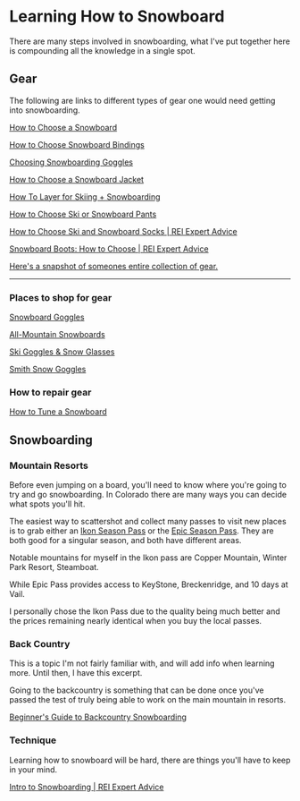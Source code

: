 # Learning How to Snowboard

There are many steps involved in snowboarding, what I've put together here is compounding all the knowledge in a single spot.

## Gear

The following are links to different types of gear one would need getting into snowboarding.

[How to Choose a Snowboard](https://www.rei.com/learn/expert-advice/snowboard.html)

[How to Choose Snowboard Bindings](https://www.rei.com/learn/expert-advice/snowboard-bindings.html)

[Choosing Snowboarding Goggles](https://www.rei.com/learn/expert-advice/goggles.html)

[How to Choose a Snowboard Jacket](https://www.backcountry.com/explore/how-to-choose-a-snowboard-jacket)

[How To Layer for Skiing + Snowboarding](https://www.outdoorproject.com/gear/how-layer-skiing-snowboarding)

[How to Choose Ski or Snowboard Pants](https://www.backcountry.com/explore/how-to-choose-ski-pants)

[How to Choose Ski and Snowboard Socks \| REI Expert Advice](https://www.rei.com/learn/expert-advice/how-to-choose-ski-and-snowboard-socks.html)

[Snowboard Boots: How to Choose \| REI Expert Advice](https://www.rei.com/learn/expert-advice/snowboard-boots.html)


[Here's a snapshot of someones entire collection of gear.](https://www.reddit.com/r/snowboarding/comments/dngvbh/gear_all_ready_for_4_weeks_on_the_snow_this/)

---

### Places to shop for gear

[Snowboard Goggles](https://www.rei.com/c/snowboard-goggles?ir=category%3Asnowboard-goggles&r=c%3Blens-shape%3ASpherical)

[All-Mountain Snowboards](https://www.rei.com/c/all-mountain-snowboards)

[Ski Goggles & Snow Glasses](https://www.oakley.com/en-us/category/women/goggles-helmets/snow-goggles)

[Smith Snow Goggles](https://www.smithoptics.com/us/Root/Men%27s/Goggles/Snow/c/1310)

### How to repair gear

[How to Tune a Snowboard](https://www.rei.com/learn/expert-advice/tune-snowboards.html)

## Snowboarding

### Mountain Resorts

Before even jumping on a board, you'll need to know where you're going to try and go snowboarding. In Colorado there are many ways you can decide what spots you'll hit.

The easiest way to scattershot and collect many passes to visit new places is to grab either an [Ikon Season Pass](https://www.ikonpass.com/) or the [Epic Season Pass](https://www.epicpass.com/). They are both good for a singular season, and both have different areas.

Notable mountains for myself in the Ikon pass are Copper Mountain, Winter Park Resort, Steamboat.

While Epic Pass provides access to KeyStone, Breckenridge, and 10 days at Vail.

I personally chose the Ikon Pass due to the quality being much better and  the prices remaining nearly identical when you buy the local passes.

### Back Country

This is a topic I'm not fairly familiar with, and will add info when learning more. Until then, I have this excerpt.

Going to the backcountry is something that can be done once you've passed the test of truly being able to work on the main mountain in resorts.

[Beginner's Guide to Backcountry Snowboarding](https://www.rei.com/learn/expert-advice/beginner-s-guide-to-backcountry-skiing-and-snowboarding.html)

### Technique

Learning how to snowboard will be hard, there are things you'll have to keep in your mind.

[Intro to Snowboarding \| REI Expert Advice](https://www.rei.com/learn/series/intro-to-snowboarding)
